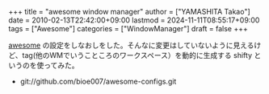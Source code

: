 +++
title = "awesome window manager"
author = ["YAMASHITA Takao"]
date = 2010-02-13T22:42:00+09:00
lastmod = 2024-11-11T08:55:17+09:00
tags = ["Awesome"]
categories = ["WindowManager"]
draft = false
+++

[awesome](http://awesome.naquadah.org/) の設定をしなおしをした。そんなに変更はしていないように見えるけど、tag(他のWMでいうこところのワークスペース）を動的に生成する
shifty
というのを使ってみた。

-   git://github.com/bioe007/awesome-configs.git
